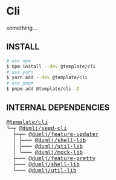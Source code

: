 <!-- This file is dynamically generated. please edit in __readme__ -->

# Cli

something...

## INSTALL

```bash
# use npm
$ npm install --dev @template/cli
# use yarn
$ yarn add --dev @template/cli
# use pnpm
$ pnpm add @template/cli -D
```

## INTERNAL DEPENDENCIES

<pre style="font-family:monospace;"><a href="https://github.com/dumlj/dumlj-build/tree/main/@cli/directory" target="_blank">@template/cli</a>
└─┬ <a href="https://github.com/dumlj/dumlj-build/tree/main/@cli/seed-cli" target="_blank">@dumlj/seed-cli</a>
  ├─┬─ <a href="https://github.com/dumlj/dumlj-build/tree/main/@feature/feature-updater" target="_blank">@dumlj/feature-updater</a>
  │ ├─── <a href="https://github.com/dumlj/dumlj-build/tree/main/@lib/shell-lib" target="_blank">@dumlj/shell-lib</a>
  │ ├─── <a href="https://github.com/dumlj/dumlj-build/tree/main/@lib/util-lib" target="_blank">@dumlj/util-lib</a>
  │ └─── <a href="https://github.com/dumlj/dumlj-build/tree/main/@lib/mock-lib" target="_blank">@dumlj/mock-lib</a>
  ├─── <a href="https://github.com/dumlj/dumlj-build/tree/main/@feature/feature-pretty" target="_blank">@dumlj/feature-pretty</a>
  ├─── <a href="https://github.com/dumlj/dumlj-build/tree/main/@lib/shell-lib" target="_blank">@dumlj/shell-lib</a>
  └─── <a href="https://github.com/dumlj/dumlj-build/tree/main/@lib/util-lib" target="_blank">@dumlj/util-lib</a></pre>
